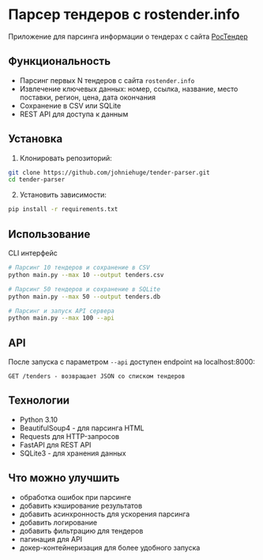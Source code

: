 # Парсер тендеров с rostender.info

Приложение для парсинга информации о тендерах с сайта [РосТендер](rostender.info)

## Функциональность

- Парсинг первых N тендеров с сайта `rostender.info`
- Извлечение ключевых данных: номер, ссылка, название, место поставки, регион, цена, дата окончания
- Сохранение в CSV или SQLite
- REST API для доступа к данным

## Установка

1. Клонировать репозиторий:

```bash
git clone https://github.com/johniehuge/tender-parser.git
cd tender-parser
```

2. Установить зависимости:

```bash
pip install -r requirements.txt
```

## Использование

CLI интерфейс

```bash
# Парсинг 10 тендеров и сохранение в CSV
python main.py --max 10 --output tenders.csv

# Парсинг 50 тендеров и сохранение в SQLite
python main.py --max 50 --output tenders.db

# Парсинг и запуск API сервера
python main.py --max 100 --api
```

## API

После запуска с параметром `--api` доступен endpoint на localhost:8000:

```text
GET /tenders - возвращает JSON со списком тендеров
```

## Технологии

- Python 3.10
- BeautifulSoup4 - для парсинга HTML
- Requests для HTTP-запросов
- FastAPI для REST API
- SQLite3 - для хранения данных

## Что можно улучшить

- обработка ошибок при парсинге
- добавить кэширование результатов
- добавить асинхронность для ускорения парсинга
- добавить логирование
- добавить фильтрацию для тендеров
- пагинация для API
- докер-контейнеризация для более удобного запуска
